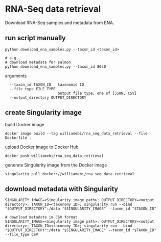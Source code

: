 # RNA-Seq data retrieval

Download RNA-Seq samples and metadata from ENA.


## run script manually

```
python download_ena_samples.py --taxon_id <taxon_id>

# e.g.
# download metadata for salmon
python download_ena_samples.py --taxon_id 8030
```

arguments
```
  --taxon_id TAXON_ID   taxonomic ID
  --file_type FILE_TYPE
                        output file type, one of [JSON, CSV]
  --output_directory OUTPUT_DIRECTORY
```


## create Singularity image

build Docker image
```
docker image build --tag williamebi/rna_seq_data_retrieval --file Dockerfile .
```

upload Docker image to Docker Hub
```
docker push williamebi/rna_seq_data_retrieval
```

generate Singularity image from the Docker image
```
singularity pull docker://williamebi/rna_seq_data_retrieval
```


## download metadata with Singularity

```
SINGULARITY_IMAGE=<Singularity image path>; OUTPUT_DIRECTORY=<output directory>; TAXON_ID=<taxonomy ID>; singularity run --bind "$OUTPUT_DIRECTORY":/data "$SINGULARITY_IMAGE" --taxon_id "$TAXON_ID"

# download metadata in CSV format
SINGULARITY_IMAGE=<Singularity image path>; OUTPUT_DIRECTORY=<output directory>; TAXON_ID=<taxonomy ID>; singularity run --bind "$OUTPUT_DIRECTORY":/data "$SINGULARITY_IMAGE" --taxon_id "$TAXON_ID" --file_type CSV
```
